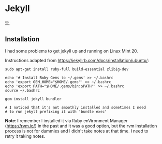 # Jekyll
[✏️](https://github.com/meleu/my-notes/edit/master/jekyll.md)

## Installation

I had some problems to get jekyll up and running on Linux Mint 20.

Instructions adapted from <https://jekyllrb.com/docs/installation/ubuntu/>:

```
sudo apt-get install ruby-full build-essential zlib1g-dev

echo '# Install Ruby Gems to ~/.gems' >> ~/.bashrc
echo 'export GEM_HOME="$HOME/.gems"' >> ~/.bashrc
echo 'export PATH="$HOME/.gems/bin:$PATH"' >> ~/.bashrc
source ~/.bashrc

gem install jekyll bundler

# I noticed that it's not smoothly installed and sometimes I need
# to run jekyll prefixing it with 'bundle exec'
```

**Note**: I remember I installed it via Ruby enVironment Manager (<https://rvm.io/>) in the past and it was a good option, but the rvm installation process is not for dummies and I didn't take notes at that time. I need to retry it taking notes.

